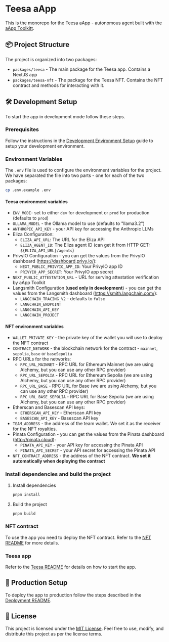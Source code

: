# Teesa aApp

This is the monorepo for the Teesa aApp - autonomous agent built with the [aApp Toolkitt](https://github.com/comrade-coop/aapp-toolkit).


## 📦 Project Structure

The project is organized into two packages:

- `packages/teesa` - The main package for the Teesa app. Contains a NextJS app
- `packages/teesa-nft` - The package for the Teesa NFT. Contains the NFT contract and methods for interacting with it.


## 🛠️ Development Setup

To start the app in development mode follow these steps.

### Prerequisites

Follow the instructions in the [Development Environment Setup](./dev-setup/README.md) guide to setup your development environment.

### Environment Variables

The `.env` file is used to configure the environment variables for the project. We have separated the file into two parts - one for each of the two packages:

```bash
cp .env.example .env
```

#### Teesa environment variables

- `ENV_MODE`- set to either `dev` for development or `prod` for production (defaults to `prod`)
- `OLLAMA_MODEL` - the Ollama model to use (defaults to "llama3.2")
- `ANTHROPIC_API_KEY` - your API key for accessing the Anthropic LLMs
- Eliza Configuration:
  - `ELIZA_API_URL`: The URL for the Eliza API
  - `ELIZA_AGENT_ID`: The Eliza agent ID (can get it from HTTP GET: `${ELIZA_API_URL}/agents`)
- PrivyIO Configuration - you can get the values from the PrivyIO dashboard (https://dashboard.privy.io/):
  - `NEXT_PUBLIC_PRIVYIO_APP_ID`: Your PrivyIO app ID
  - `PRIVYIO_APP_SECRET`: Your PrivyIO app secret
- `NEXT_PUBLIC_ATTESTATION_URL` - URL for serving attestation verification by aApp Toolkit
- Langsmith Configuration (**used only in development**) - you can get the values from the Langsmith dashboard (https://smith.langchain.com/):
  - `LANGCHAIN_TRACING_V2` - defaults to `false`
  - `LANGCHAIN_ENDPOINT`
  - `LANGCHAIN_API_KEY`
  - `LANGCHAIN_PROJECT`

#### NFT environment variables

- `WALLET_PRIVATE_KEY` - the private key of the wallet you will use to deploy the NFT contract
- `CONTRACT_NETWORK` -  the blockchain network for the contract - `mainnet`, `sepolia`, `base` or `baseSepolia`
- RPC URLs for the networks:
  - `RPC_URL_MAINNET` - RPC URL for Ethereum Mainnet (we are using Alchemy, but you can use any other RPC provider)
  - `RPC_URL_SEPOLIA` - RPC URL for Ethereum Sepolia (we are using Alchemy, but you can use any other RPC provider)
  - `RPC_URL_BASE` - RPC URL for Base (we are using Alchemy, but you can use any other RPC provider)
  - `RPC_URL_BASE_SEPOLIA` - RPC URL for Base Sepolia (we are using Alchemy, but you can use any other RPC provider)
- Etherscan and Basescan API keys:
  - `ETHERSCAN_API_KEY` - Etherscan API key
  - `BASESCAN_API_KEY` - Basescan API key
- `TEAM_ADDRESS` - the address of the team wallet. We set it as the receiver for the NFT royalties.
- Pinata Configuration - you can get the values from the Pinata dashboard (http://pinata.cloud):
  - `PINATA_API_KEY` - your API key for accessing the Pinata API
  - `PINATA_API_SECRET` - your API secret for accessing the Pinata API
- `NFT_CONTRACT_ADDRESS` - the address of the NFT contract. **We set it automatically when deploying the contract**

### Install dependencies and build the project

1. Install dependencies
   ```bash
   pnpm install
   ```

2. Build the project
   ```bash
   pnpm build
   ```

### NFT contract

To use the app you need to deploy the NFT contract. Refer to the [NFT README](./packages/nft/README.md) for more details.

### Teesa app

Refer to the [Teesa README](./packages/teesa/README.md) for details on how to start the app.


## 🚀 Production Setup

To deploy the app to production follow the steps described in the [Deployment README](./deploy/README.md).


## 📜 License

This project is licensed under the [MIT License](LICENSE). Feel free to use, modify, and distribute this project as per the license terms.
